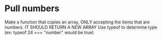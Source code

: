 # Pull numbers

Make a function that copies an array,
ONLY accepting the items that are numbers.
IT SHOULD RETURN A NEW ARRAY
Use typeof to determine type (ex: typeof 24 === "number" would be true)